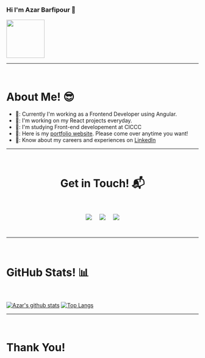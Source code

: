 ### Hi I'm Azar Barfipour 👋
<div id="header" align="left">
  <img src="https://media2.giphy.com/media/STroE7bTBLTzxQUrZc/giphy.gif?cid=ecf05e47xcgffkk78oxkse8s959nq9pstzw7zcu389ste9gy&rid=giphy.gif&ct=g" width="100"/>
</div>
<hr>
<Br>
<h1>About Me! 😎</h1>

- 🌱: Currently I'm working as a Frontend Developer using Angular.
- 🔭: I'm working on my React projects everyday.
- 🌱:  I'm studying Front-end developement at CICCC
- 📄: Here is my <a href="https://azar-barfipour-portfolio.vercel.app/" target="blank">portfolio website</a>. Please come over anytime you want!
- 📄: Know about my careers and experiences on  <a href="https://www.linkedin.com/in/azar-barfipour-406344189/" target="blank">LinkedIn</a>

<hr>
<Br>
<h1 align="center">Get in Touch! 📬</h1>
<Br>
<p align="center">
<a href="https://www.linkedin.com/in/azar-barfipour-406344189/" target="blank"><img align="center" src="https://img.shields.io/badge/Azar Barfipour-0077B5?style=for-the-badge&logo=linkedin&logoColor=white"/></a> &nbsp;&nbsp;&nbsp;  <a href="mailto:azar.barfipour@gmail.com" target="blank"><img align="center" src="https://img.shields.io/badge/azar.barfipour@gmail.com-D14836?style=for-the-badge&logo=gmail&logoColor=white" /></a>    &nbsp;&nbsp;&nbsp;       <a href="https://github.com/azar-barfipour" target="blank"><img align="center" src="https://img.shields.io/badge/AzarB-100000?style=for-the-badge&logo=github&logoColor=white" /></a>
</p>
<Br>
<hr>
<Br>
<h1>GitHub Stats! 📊</h1>
<Br> 
 
  [![Azar's github stats](https://github-readme-stats.vercel.app/api?username=azar-barfipour&show_icons=true&theme=merko)](https://github.com/azar-barfipour/github-readme-stats) [![Top Langs](https://github-readme-stats.vercel.app/api/top-langs/?username=azar-barfipour&layout=compact&theme=merko)](https://github.com/azar-barfipour/github-readme-stats)
<hr>
<Br>
<h1>Thank You!</h1>
<Br>
